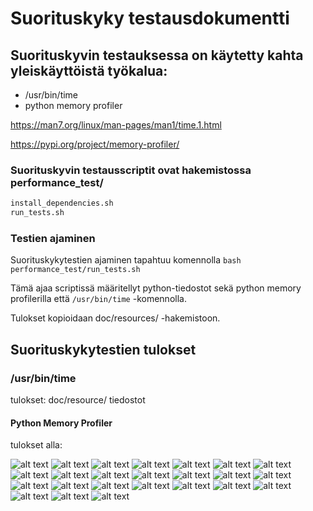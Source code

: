 # Suorituskyky testausdokumentti

## Suorituskyvin testauksessa on käytetty kahta yleiskäyttöistä työkalua:
* /usr/bin/time
* python memory profiler

https://man7.org/linux/man-pages/man1/time.1.html

https://pypi.org/project/memory-profiler/

### Suorituskyvin testausscriptit ovat hakemistossa performance_test/

``` bash
install_dependencies.sh
run_tests.sh
```

### Testien ajaminen

Suorituskykytestien ajaminen tapahtuu komennolla ```bash performance_test/run_tests.sh```

Tämä ajaa scriptissä määritellyt python-tiedostot sekä python 
memory profilerilla että ```/usr/bin/time``` -komennolla.

Tulokset kopioidaan doc/resources/ -hakemistoon.

## Suorituskykytestien tulokset

### /usr/bin/time

tulokset:
doc/resource/ tiedostot

#### Python Memory Profiler

tulokset alla:

![alt text](resource/mp_report_astar_default.png)
![alt text](resource/mp_report_astar_flame.png)
![alt text](resource/mp_report_astar_slope.png)
![alt text](resource/mp_report_bfs_default.png)
![alt text](resource/mp_report_bfs_flame.png)
![alt text](resource/mp_report_bfs_randomized_default.png)
![alt text](resource/mp_report_bfs_randomized_flame.png)
![alt text](resource/mp_report_bfs_randomized_slope.png)
![alt text](resource/mp_report_bfs_slope.png)
![alt text](resource/mp_report_dfs_default.png)
![alt text](resource/mp_report_dfs_flame.png)
![alt text](resource/mp_report_dfs_randomized_default.png)
![alt text](resource/mp_report_dfs_randomized_flame.png)
![alt text](resource/mp_report_dfs_randomized_slope.png)
![alt text](resource/mp_report_dfs_slope.png)
![alt text](resource/mp_report_dijkstra_default.png)
![alt text](resource/mp_report_dijkstra_flame.png)
![alt text](resource/mp_report_dijkstra_slope.png)
![alt text](resource/mp_report_memento_random_default.png)
![alt text](resource/mp_report_memento_random_flame.png)
![alt text](resource/mp_report_memento_random_slope.png)
![alt text](resource/mp_report_wall_follower_default.png)
![alt text](resource/mp_report_wall_follower_flame.png)
![alt text](resource/mp_report_wall_follower_slope.png)
